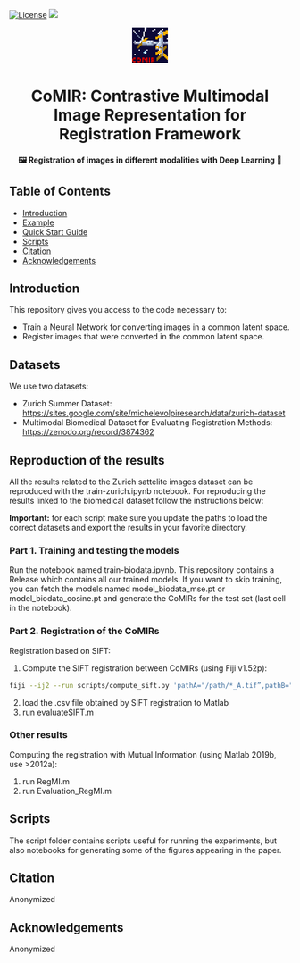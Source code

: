 [![License](https://img.shields.io/github/license/wahlby-lab/insilicotfm?style=flat-square)](https://opensource.org/licenses/MIT)
[![](https://img.shields.io/badge/python-3.6+-blue.svg?style=flat-square)](https://www.python.org/download/releases/3.6.0/) 

<p align="center">
  <img src="resources/comir_32.png" style="image-rendering: pixelated;"/>
</p>
<h1 align="center">CoMIR: <b>Co</b>ntrastive <b>M</b>ultimodal <b>I</b>mage <b>R</b>epresentation for Registration Framework</h1>
<h4 align="center">🖼 Registration of images in different modalities with Deep Learning 🤖</h4>

## Table of Contents

- [Introduction](#introduction)
- [Example](#example)
- [Quick Start Guide](#quick-start-guide)
- [Scripts](#scripts)
- [Citation](#citation)
- [Acknowledgements](#acknowledgements)

## Introduction
This repository gives you access to the code necessary to:
* Train a Neural Network for converting images in a common latent space.
* Register images that were converted in the common latent space.

## Datasets

We use two datasets:
* Zurich Summer Dataset: https://sites.google.com/site/michelevolpiresearch/data/zurich-dataset
* Multimodal Biomedical Dataset for Evaluating Registration Methods: https://zenodo.org/record/3874362

## Reproduction of the results

All the results related to the Zurich sattelite images dataset can be reproduced
with the train-zurich.ipynb notebook. For reproducing the results linked to the
biomedical dataset follow the instructions below:

**Important:** for each script make sure you update the paths to load the correct
datasets and export the results in your favorite directory.

### Part 1. Training and testing the models
Run the notebook named train-biodata.ipynb. This repository contains a Release
which contains all our trained models. If you want to skip training, you can
fetch the models named model_biodata_mse.pt or model_biodata_cosine.pt and generate
the CoMIRs for the test set (last cell in the notebook).

### Part 2. Registration of the CoMIRs

Registration based on SIFT:
1. Compute the SIFT registration between CoMIRs (using Fiji v1.52p):
```bash
fiji --ij2 --run scripts/compute_sift.py 'pathA="/path/*_A.tif”,pathB="/path/*_B.tif”,result=“SIFTResults.csv"'
```
2. load the .csv file obtained by SIFT registration to Matlab
3. run evaluateSIFT.m

### Other results

Computing the registration with Mutual Information (using Matlab 2019b, use >2012a):
1. run RegMI.m
2. run Evaluation_RegMI.m

## Scripts
The script folder contains scripts useful for running the experiments, but also
notebooks for generating some of the figures appearing in the paper.

## Citation
Anonymized

## Acknowledgements
Anonymized
